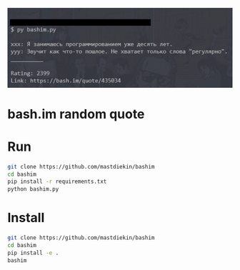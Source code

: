 ![BashRandomQuote](https://github.com/mastdiekin/bashim/blob/master/screen.png?raw=true)

# bash.im random quote

# Run
```bash
git clone https://github.com/mastdiekin/bashim
cd bashim
pip install -r requirements.txt
python bashim.py
```

# Install
```bash
git clone https://github.com/mastdiekin/bashim
cd bashim
pip install -e .
bashim
```
